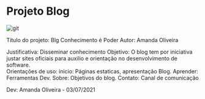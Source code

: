 # Projeto Blog
![git](https://user-images.githubusercontent.com/56035248/124366688-dfb5c900-dc27-11eb-9fa2-08b5c4a2a738.png)

Título do projeto: Blg Conhecimento é Poder
Autor: Amanda Oliveira

Justificativa:  Disseminar conhecimento
Objetivo:  O blog tem por iniciativa justar sites oficiais para auxilio e orientação no desenvolvimento de software.  
Orientações de uso: 
    inicio: Páginas estaticas, apresentação Blog.
    Aprender:  Ferramentas Dev.
    Sobre:  Objetivos do blog.
    Contato: Canal de comunicação
    
Dev: Amanda Oliveira -  03/07/2021
